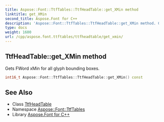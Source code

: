 ```yaml
---
title: Aspose::Font::TtfTables::TtfHeadTable::get_XMin method
linktitle: get_XMin
second_title: Aspose.Font for C++
description: 'Aspose::Font::TtfTables::TtfHeadTable::get_XMin method. Gets FWord xMin for all glyph bounding boxes in C++.'
type: docs
weight: 1600
url: /cpp/aspose.font.ttftables/ttfheadtable/get_xmin/
---
```

## TtfHeadTable::get_XMin method


Gets FWord xMin for all glyph bounding boxes.

```cpp
int16_t Aspose::Font::TtfTables::TtfHeadTable::get_XMin() const
```

## See Also

* Class [TtfHeadTable](../)
* Namespace [Aspose::Font::TtfTables](../../)
* Library [Aspose.Font for C++](../../../)
